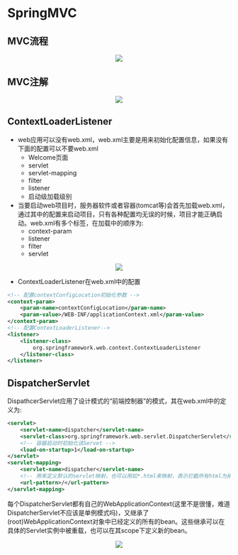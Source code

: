# SpringMVC

## MVC流程

<div align=center><img src="../../../assets/mvc.png"></div>

## MVC注解

<div align=center><img src="../../../assets/SpringMVC注解.png"></div>

## ContextLoaderListener

* web应用可以没有web.xml，web.xml主要是用来初始化配置信息，如果没有下面的配置可以不要web.xml
  * Welcome页面
  * servlet
  * servlet-mapping
  * filter
  * listener
  * 启动级加载级别
* 当要启动web项目时，服务器软件或者容器(tomcat等)会首先加载web.xml，通过其中的配置来启动项目，只有各种配置均无误的时候，项目才能正确启动。web.xml有多个标签，在加载中的顺序为:
  * context-param
  * listener
  * filter
  * servlet

<div align=center><img src="../../../assets/web.png"></div>

* ContextLoaderListener在web.xml中的配置

```xml
<!-- 配置contextConfigLocation初始化参数 -->
<context-param>
    <param-name>contextConfigLocation</param-name>
    <param-value>/WEB-INF/applicationContext.xml</param-value>
</context-param>
<!-- 配置ContextLoaderListener-->
<listener>
    <listener-class>
        org.springframework.web.context.ContextLoaderListener
    </listener-class>
</listener>
```

## DispatcherServlet

DispathcerServlet应用了设计模式的“前端控制器”的模式，其在web.xml中的定义为:

```xml
<servlet>
    <servlet-name>dispatcher</servlet-name>
    <servlet-class>org.springframework.web.servlet.DispatcherServlet</servlet-class>
    <!-- 容器启动时初始化该Servet -->
    <load-on-startup>1</load-on-startup>
</servlet>
<servlet-mapping>
    <servlet-name>dispatcher</servlet-name>
    <!-- 用来定义默认的servlet映射，也可以用如*.html来映射，表示拦截所有html为拓展名的请求 -->
    <url-pattern>/</url-pattern>
</servlet-mapping>
```

每个DispatcherServlet都有自己的WebApplicationContext(这里不是很懂，难道DispatcherServlet不应该是单例模式吗)，又继承了(root)WebApplicationContext对象中已经定义的所有的bean。这些继承可以在具体的Servlet实例中被重载，也可以在其scope下定义新的bean。

<div align=center><img src="../../../assets/webapp.png"></div>
